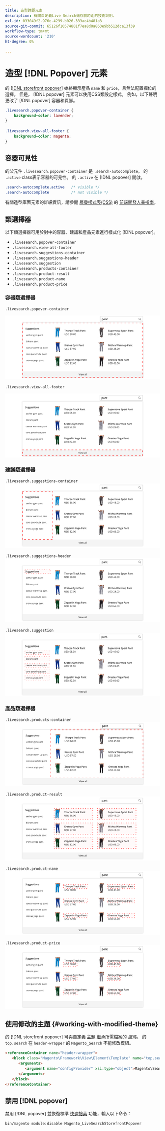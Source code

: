 ```yaml
---
title: 造型跨距元素
description: 有關自定義Live Search儲存前跨距的技術說明。
exl-id: 033049f2-976e-4299-b026-333ac4b481a3
source-git-commit: 65126f10574801f7ea8d0a863e9bb512dca13f39
workflow-type: tm+mt
source-wordcount: '210'
ht-degree: 0%

---
```


# 造型 [!DNL Popover] 元素

的 [[!DNL storefront popover]](storefront-popover.md) 始終顯示產品 `name` 和 `price`，且無法配置欄位的選擇。 但是， [!DNL popover] 元素可以使用CSS類設定樣式。 例如，以下聲明更改了 [!DNL popover] 容器和頁腳。

```css
.livesearch.popover-container {
    background-color: lavender;
}

.livesearch.view-all-footer {
    background-color: magenta;
}
```

## 容器可見性

的父元件 `.livesearch.popover-container` 是 `.search-autocomplete`。  的 `.active` class表示容器的可見性。 的 `.active` 在 [!DNL popover] 開啟。

```css
.search-autocomplete.active   /* visible */
.search-autocomplete          /* not visible */
```

有關造型庫面元素的詳細資訊，請參閱 [層疊樣式表(CSS)](https://devdocs.magento.com/guides/v2.4/frontend-dev-guide/css-topics/css-overview.html) 的 [前端開發人員指南](https://devdocs.magento.com/guides/v2.4/frontend-dev-guide/bk-frontend-dev-guide.html)。

## 類選擇器

以下類選擇器可用於對中的容器、建議和產品元素進行樣式化 [!DNL popover]。

* `.livesearch.popover-container`
* `.livesearch.view-all-footer`
* `.livesearch.suggestions-container`
* `.livesearch.suggestions-header`
* `.livesearch.suggestion`
* `.livesearch.products-container`
* `.livesearch.product-result`
* `.livesearch.product-name`
* `.livesearch.product-price`

### 容器類選擇器

`.livesearch.popover-container`

![[!DNL Popover] 容器](assets/livesearch-popover-container.png)

`.livesearch.view-all-footer`

![查看所有頁腳](assets/livesearch-view-all-footer.png)

### 建議類選擇器

`.livesearch.suggestions-container`
![建議容器](assets/livesearch-suggestions-container.png)

`.livesearch.suggestions-header`
![建議標題](assets/livesearch-suggestions-header.png)

`.livesearch.suggestion`
![建議](assets/livesearch-suggestion.png)

### 產品類選擇器

`.livesearch.products-container`
![產品容器](assets/livesearch-product-container.png)

`.livesearch.product-result`
![產品結果](assets/livesearch-product-result.png)

`.livesearch.product-name`
![產品名稱](assets/livesearch-product-name.png)

`.livesearch.product-price`
![產品價格](assets/livesearch-product-price.png)

## 使用修改的主題 {#working-with-modified-theme}

的 [!DNL storefront popover] 可與自定義 [主題](https://devdocs.magento.com/guides/v2.3/frontend-dev-guide/themes/theme-overview.html) 繼承所需檔案的 *盧馬*。 的 `top.search` 在 `header-wrapper` 的 `Magento_Search` 不能修改模組。

```html
<referenceContainer name="header-wrapper">
   <block class="Magento\Framework\View\Element\Template" name="top.search" as="topSearch" template="Magento_Search::form.mini.phtml">
      <arguments>
         <argument name="configProvider" xsi:type="object">Magento\Search\ViewModel\ConfigProvider</argument>
      </arguments>
   </block>
</referenceContainer>
```

## 禁用 [!DNL popover]

禁用 [!DNL popover] 並恢復標準 [快速搜索](https://docs.magento.com/user-guide/catalog/search-quick.html) 功能，輸入以下命令：

```bash
bin/magento module:disable Magento_LiveSearchStorefrontPopover
```
